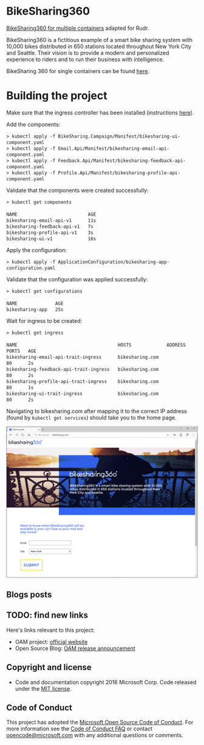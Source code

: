 # BikeSharing360

[BikeSharing360 for multiple containers](https://github.com/microsoft/BikeSharing360_MultiContainer) adapted for Rudr.

BikeSharing360 is a fictitious example of a smart bike sharing system with 10,000 bikes distributed in 650 stations located throughout New York City and Seattle. Their vision is to provide a modern and personalized experience to riders and to run their business with intelligence.

BikeSharing 360 for single containers can be found [here](../BikeSharing360_SC).

# Building the project

Make sure that the ingress controller has been installed (instructions [here](../../docs/setup/install.md)).

Add the components:

```
> kubectl apply -f BikeSharing.Campaign/Manifest/bikesharing-ui-component.yaml
> kubectl apply -f Email.Api/Manifest/bikesharing-email-api-component.yaml
> kubectl apply -f Feedback.Api/Manifest/bikesharing-feedback-api-component.yaml
> kubectl apply -f Profile.Api/Manifest/bikesharing-profile-api-component.yaml
```

Validate that the components were created successfully:

```
> kubectl get components

NAME                          AGE
bikesharing-email-api-v1      11s
bikesharing-feedback-api-v1   7s
bikesharing-profile-api-v1    3s
bikesharing-ui-v1             16s
```

Apply the configuration:

```
> kubectl apply -f ApplicationConfiguration/bikesharing-app-configuration.yaml
```

Validate that the configuration was applied successfully:

```
> kubectl get configurations

NAME              AGE
bikesharing-app   25s
```

Wait for ingress to be created:

```
> kubectl get ingress

NAME                                     HOSTS             ADDRESS   PORTS   AGE
bikesharing-email-api-trait-ingress      bikesharing.com             80      2s
bikesharing-feedback-api-trait-ingress   bikesharing.com             80      2s
bikesharing-profile-api-trait-ingress    bikesharing.com             80      1s
bikesharing-ui-trait-ingress             bikesharing.com             80      2s
```

Navigating to bikesharing.com after mapping it to the correct IP address (found by `kubectl get services`) should take you to the home page.

![bikesharing website](./img/bikesharing.PNG)

## Blogs posts

## TODO: find new links

Here's links relevant to this project:

- OAM project: [official website](https://oam.dev/)
- Open Source Blog: [OAM release announcement](https://cloudblogs.microsoft.com/opensource/2019/10/16/announcing-open-application-model/)

## Copyright and license
* Code and documentation copyright 2016 Microsoft Corp. Code released under the [MIT license](https://opensource.org/licenses/MIT).

## Code of Conduct 
This project has adopted the [Microsoft Open Source Code of Conduct](https://opensource.microsoft.com/codeofconduct/). For more information see the [Code of Conduct FAQ](https://opensource.microsoft.com/codeofconduct/faq/) or contact [opencode@microsoft.com](mailto:opencode@microsoft.com) with any additional questions or comments.
